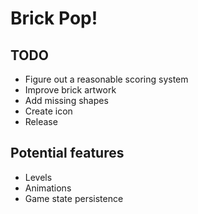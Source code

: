 # Brick Pop!
## TODO
- Figure out a reasonable scoring system
- Improve brick artwork
- Add missing shapes
- Create icon
- Release

## Potential features
- Levels
- Animations
- Game state persistence

